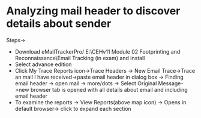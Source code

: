 # Analyzing mail header to discover details about sender

Steps->
- Download eMailTrackerPro/ E:\CEHv11 Module 02 Footprinting and Reconnaissance\Email Tracking (in exam) and install
- Select advance edition
- Click My Trace Reports icon->Trace Headers -> New Email Trace->Trace an mail I have received->paste email header in dialog box
		-> Finding email header
		->  open mail -> more/dots -> Select 
             Original Message->new browser tab is opened with all details about email and including email header
- To examine the reports ->  View Reports(above map icon) -> Opens in default browser-> click to expand each section